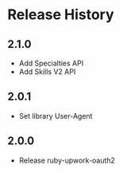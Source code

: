 # Release History

## 2.1.0
* Add Specialties API
* Add Skills V2 API

## 2.0.1
* Set library User-Agent

## 2.0.0
* Release ruby-upwork-oauth2
